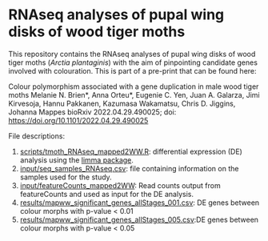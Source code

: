 # RNAseq analyses of pupal wing disks of wood tiger moths

This repository contains the RNAseq analyses of pupal wing disks of wood tiger moths (*Arctia plantaginis*) with the aim of pinpointing candidate genes involved with colouration. This is part of a pre-print that can be found here: 

Colour polymorphism associated with a gene duplication in male wood tiger moths
Melanie N. Brien*, Anna Orteu*, Eugenie C. Yen, Juan A. Galarza, Jimi Kirvesoja, Hannu Pakkanen, Kazumasa Wakamatsu, Chris D. Jiggins, Johanna Mappes
bioRxiv 2022.04.29.490025; doi: https://doi.org/10.1101/2022.04.29.490025


File descriptions: 
1. [scripts/tmoth_RNAseq_mapped2WW.R](scripts/tmoth_RNAseq_mapped2WW.R): differential expression (DE) analysis using the [limma package](http://bioconductor.org/packages/release/bioc/html/limma.html). 
2. [input/seq_samples_RNAseq.csv](input/seq_samples_RNAseq.csv): file containing information on the samples used for the study. 
3. [input/featureCounts_mapped2WW](input/featureCounts_mapped2WW): Read counts output from featureCounts and used as input for the DE analysis.
4. [results/mapww_significant_genes_allStages_001.csv](mresults/mapww_significant_genes_allStages_001.csv): DE genes between colour morphs with p-value < 0.01
5. [results/mapww_significant_genes_allStages_005.csv](results/mapww_significant_genes_allStages_005.csv):DE genes between colour morphs with p-value < 0.05 